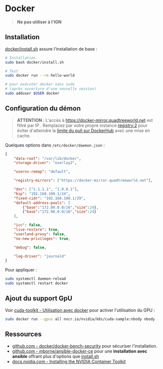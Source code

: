 # Docker

> **Ne pas utiliser à l'IGN**

## Installation

[docker/install.sh](install.sh) assure l'installation de base :

```bash
# Installation
sudo bash docker/install.sh

# Test
sudo docker run --rm hello-world

# pour exécuter docker sans sudo
# (après ouverture d'une nouvelle session)
sudo adduser $USER docker
```


## Configuration du démon

> **ATTENTION** : L'accès à https://docker-mirror.quadtreeworld.net est filtré par IP . Remplacez par votre propre instance [registry:2](https://hub.docker.com/_/registry/tags) pour éviter d'atteindre la [limite du pull sur DockerHub](https://docs.docker.com/docker-hub/download-rate-limit/) avec une mise en cache.

Quelques options dans  `/etc/docker/daemon.json` :

```json
{
    "data-root": "/var/lib/docker",
    "storage-driver": "overlay2",

    "userns-remap": "default",

    "registry-mirrors": ["https://docker-mirror.quadtreeworld.net"],

    "dns": ["1.1.1.1", "1.0.0.1"],
    "bip": "192.168.100.1/24",
    "fixed-cidr": "192.168.100.1/29",
    "default-address-pools": [
        {"base":"172.80.0.0/16","size":24},
        {"base":"172.90.0.0/16","size":24}
    ],

    "icc": false,
    "live-restore": true,
    "userland-proxy": false,
    "no-new-privileges": true,

    "debug": false,

    "log-driver": "journald"
}
```

Pour appliquer :

```bash
sudo systemctl daemon-reload
sudo systemctl restart docker
```

## Ajout du support GpU

Voir [cuda-toolkit - Utilisation avec docker](../README.md#utilisation-avec-docker) pour activer l'utilisation du GPU :

```bash
sudo docker run --gpus all nvcr.io/nvidia/k8s/cuda-sample:nbody nbody -gpu -benchmark
```

## Ressources

* [github.com - docker/docker-bench-security](https://github.com/docker/docker-bench-security#docker-bench-for-security) pour sécuriser l'installation.
* [github.com - mborne/ansible-docker-ce](https://github.com/mborne/ansible-docker-ce) pour une **installation avec ansible** offrant plus d'options que [install.sh](install.sh)
* [docs.nvidia.com - Installing the NVIDIA Container Toolkit](https://docs.nvidia.com/datacenter/cloud-native/container-toolkit/latest/install-guide.html#installing-the-nvidia-container-toolkit)
